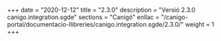 +++
date        = "2020-12-12"
title       = "2.3.0"
description = "Versió 2.3.0 canigo.integration.sgde"
sections    = "Canigó"
enllac		= "/canigo-portal/documentacio-llibreries/canigo.integration.sgde/2.3.0/"
weight		= 1
+++
